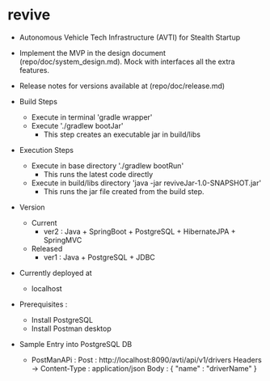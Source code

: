 # revive

* Autonomous Vehicle Tech Infrastructure (AVTI) for Stealth Startup

* Implement the MVP in the design document (repo/doc/system_design.md). Mock with interfaces all the extra features.

* Release notes for versions available at (repo/doc/release.md)

* Build Steps
  * Execute in terminal 'gradle wrapper'
  * Execute './gradlew bootJar'
    * This step creates an executable jar in build/libs

* Execution Steps
  * Execute in base directory './gradlew bootRun'
    * This runs the latest code directly
  * Execute in build/libs directory 'java -jar reviveJar-1.0-SNAPSHOT.jar'
    * This runs the jar file created from the build step.

* Version
	* Current  
		* ver2 : Java + SpringBoot + PostgreSQL + HibernateJPA + SpringMVC
	* Released
		* ver1 : Java + PostgreSQL + JDBC

* Currently deployed at
  * localhost

* Prerequisites :
  * Install PostgreSQL
  * Install Postman desktop

* Sample Entry into PostgreSQL DB
  * PostManAPi : Post : http://localhost:8090/avti/api/v1/drivers
      Headers -> Content-Type : application/json
	    Body : { "name" : "driverName" }
